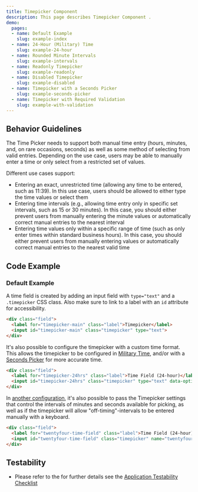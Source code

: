 ```yaml
---
title: Timepicker Component
description: This page describes Timepicker Component .
demo:
  pages:
  - name: Default Example
    slug: example-index
  - name: 24-Hour (Military) Time
    slug: example-24-hour
  - name: Rounded Minute Intervals
    slug: example-intervals
  - name: Readonly Timepicker
    slug: example-readonly
  - name: Disabled Timepicker
    slug: example-disabled
  - name: Timepicker with a Seconds Picker
    slug: example-seconds-picker
  - name: Timepicker with Required Validation
    slug: example-with-validation
---
```

## Behavior Guidelines

The Time Picker needs to support both manual time entry (hours, minutes, and, on rare occasions, seconds) as well as some method of selecting from valid entries. Depending on the use case, users may be able to manually enter a time or only select from a restricted set of values.

Different use cases support:

- Entering an exact, unrestricted time (allowing any time to be entered, such as 11:39). In this use case, users should be allowed to either type the time values or select them
- Entering time intervals (e.g., allowing time entry only in specific set intervals, such as 15 or 30 minutes). In this case, you should either prevent users from manually entering the minute values or automatically correct manual entries to the nearest interval
- Entering time values only within a specific range of time (such as only enter times within standard business hours). In this case, you should either prevent users from manually entering values or automatically correct manual entries to the nearest valid time

## Code Example

### Default Example

A time field is created by adding an input field with `type="text"` and a `.timepicker` CSS class. Also make sure to link to a label with an `id` attribute for accessibility.

```html
<div class="field">
  <label for="timepicker-main" class="label">Timepicker</label>
  <input id="timepicker-main" class="timepicker" type="text">
</div>
```

It's also possible to configure the timepicker with a custom time format.  This allows the timepicker to be configured in [Military Time]( ../components/timepicker/example-24-hour), and/or with a [Seconds Picker]( ../components/timepicker/example-seconds-picker) for more accurate time.

```html
<div class="field">
  <label for="timepicker-24hrs" class="label">Time Field (24-hour)</label>
  <input id="timepicker-24hrs" class="timepicker" type="text" data-options='{ "timeFormat": "HH:mm" };' />
</div>
```

In [another configuration]( ../components/timepicker/example-intervals), it's also possible to pass the Timepicker settings that control the intervals of minutes and seconds available for picking, as well as if the timepicker will allow "off-timing"-intervals to be entered manually with a keyboard.

```html
<div class="field">
  <label for="twentyfour-time-field" class="label">Time Field (24-hour)</label>
  <input id="twentyfour-time-field" class="timepicker" name="twentyfour-time-field" type="text" data-options='{ "minuteInterval": "10", "roundToInterval": "true"}' />
</div>
```

## Testability

- Please refer to the for further details see the [Application Testability Checklist](https://design.infor.com/resources/application-testability-checklist)
